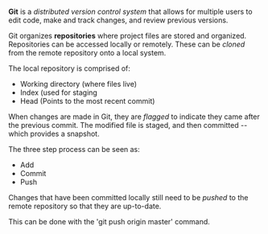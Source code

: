 **Git** is a *distributed version control system* that allows for multiple users to edit code, make and track changes, and review previous versions. 

Git organizes **repositories** where project files are stored and organized. Repositories can be accessed locally or remotely. These can be *cloned* from the remote repository onto a local system.

The local repository is comprised of:
* Working directory (where files live)
* Index (used for staging
* Head (Points to the most recent commit)

When changes are made in Git, they are *flagged* to indicate they came after the previous commit. The modified file is staged, and then committed -- which provides a snapshot.

The three step process can be seen as:
* Add
* Commit
* Push

Changes that have been committed locally still need to be *pushed* to the remote repository so that they are up-to-date.

This can be done with the 'git push origin master' command.